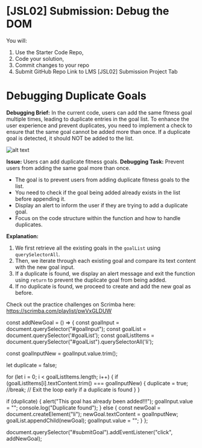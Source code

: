 # [JSL02] Submission: Debug the DOM

You will:

1. Use the Starter Code Repo,
2. Code your solution,
3. Commit changes to your repo
4. Submit GitHub Repo Link to LMS [JSL02] Submission Project Tab

# Debugging Duplicate Goals

**Debugging Brief:**
In the current code, users can add the same fitness goal multiple times, leading to duplicate entries in the goal list. To enhance the user experience and prevent duplicates, you need to implement a check to ensure that the same goal cannot be added more than once. If a duplicate goal is detected, it should NOT be added to the list.

![alt text](JSL02_Solution.png)

**Issue:** Users can add duplicate fitness goals.
**Debugging Task:** Prevent users from adding the same goal more than once.

- The goal is to prevent users from adding duplicate fitness goals to the list.
- You need to check if the goal being added already exists in the list before appending it.
- Display an alert to inform the user if they are trying to add a duplicate goal.
- Focus on the code structure within the function and how to handle duplicates.

**Explanation:**

1. We first retrieve all the existing goals in the `goalList` using `querySelectorAll`.
2. Then, we iterate through each existing goal and compare its text content with the new goal input.
3. If a duplicate is found, we display an alert message and exit the function using `return` to prevent the duplicate goal from being added.
4. If no duplicate is found, we proceed to create and add the new goal as before.

Check out the practice challenges on Scrimba here: https://scrimba.com/playlist/pwVxGLDUW

const addNewGoal = () => {
const goalInput = document.querySelector("#goalInput");
const goalList = document.querySelector('#goalList');
const goalListItems = document.querySelector("#goalList").querySelectorAll('li');

const goalInputNew = goalInput.value.trim();

let duplicate = false;

for (let i = 0; i < goalListItems.length; i++) {
if (goalListItems[i].textContent.trim() === goalInputNew) {
duplicate = true;
//break; // Exit the loop early if a duplicate is found
}
}

if (duplicate) {
alert("This goal has already been added!!!");
goalInput.value = "";
console.log("Duplicate found");
} else {
const newGoal = document.createElement("li");
newGoal.textContent = goalInputNew;
goalList.appendChild(newGoal);
goalInput.value = "";
}
};

document.querySelector("#submitGoal").addEventListener("click", addNewGoal);
